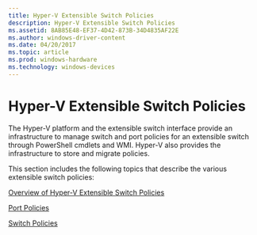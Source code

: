 ```yaml
---
title: Hyper-V Extensible Switch Policies
description: Hyper-V Extensible Switch Policies
ms.assetid: 8AB85E48-EF37-4D42-873B-34D4835AF22E
ms.author: windows-driver-content
ms.date: 04/20/2017
ms.topic: article
ms.prod: windows-hardware
ms.technology: windows-devices
---
```


# Hyper-V Extensible Switch Policies


The Hyper-V platform and the extensible switch interface provide an infrastructure to manage switch and port policies for an extensible switch through PowerShell cmdlets and WMI. Hyper-V also provides the infrastructure to store and migrate policies.

This section includes the following topics that describe the various extensible switch policies:

[Overview of Hyper-V Extensible Switch Policies](overview-of-hyper-v-extensible-switch-policies.md)

[Port Policies](port-policies.md)

[Switch Policies](switch-policies.md)

 

 





